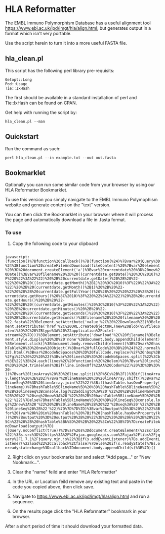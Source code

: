 # HLA Reformatter

The EMBL Immuno Polymorphism Database has a useful alignment tool https://www.ebi.ac.uk/ipd/imgt/hla/align.html,
but generates output in a format which isn't very portable.

Use the script herein to turn it into a more useful FASTA file.

## hla_clean.pl

This script has the following perl library pre-requisits:

    Getopt::Long
    Pod::Usage
    Tie::IxHash

The first should be available in a standard installation of perl and Tie::IxHash can
be found on CPAN.

Get help with running the script by:

    hla_clean.pl --man

## Quickstart

Run the command as such:

    perl hla_clean.pl --in example.txt --out out.fasta

## Bookmarklet

Optionally you can run some similar code from your browser by using our HLA Reformatter Bookmarklet.

To use this version you simply navigate to the EMBL Immuno Polymophism website and generate content on the "text" version.

You can then click the Bookmarklet in your browser where it will process the page and automatically download a file in .fasta format.

### To use

1. Copy the following code to your clipboard

<code>
javascript:(function()%7Bfunction%20callback()%7B(function(%24)%7Bvar%20jQuery%3D%24%3Bfunction%20createFileAndDownload(fileContent)%20%7Bvar%20element%20%3D%20document.createElement('a')%3Bvar%20currentdate%20%3D%20new%20Date()%3Bvar%20filename%20%3D%20((currentdate.getDate()%20%3C%2010)%3F%220%22%3A%22%22)%20%2B%20currentdate.getDate()%20%2B%20%22-%22%20%2B%20(((currentdate.getMonth()%2B1)%20%3C%2010)%3F%220%22%3A%22%22)%20%2B%20(currentdate.getMonth()%2B1)%20%2B%20%22-%22%20%20%2B%20currentdate.getFullYear()%20%2B%20%22%20%22%20%2B%20((currentdate.getHours()%20%3C%2010)%3F%220%22%3A%22%22)%20%2B%20currentdate.getHours()%20%2B%20%22-%22%20%2B%20((currentdate.getMinutes()%20%3C%2010)%3F%220%22%3A%22%22)%20%2B%20currentdate.getMinutes()%20%2B%20%22-%22%20%2B%20((currentdate.getSeconds()%20%3C%2010)%3F%220%22%3A%22%22)%20%2B%20currentdate.getSeconds()%3Bfilename%20%3D%20filename%20%2B%20%22.fasta%22%3Belement.setAttribute('value'%2C%20%22Download%22)%3Belement.setAttribute('href'%2C%20URL.createObjectURL(new%20Blob(%5BfileContent%5D%2C%20%7Btype%3A%20%22application%2Foctet-stream%22%7D)))%3Belement.setAttribute('download'%2C%20filename)%3Belement.style.display%20%3D%20'none'%3Bdocument.body.appendChild(element)%3Belement.click()%3Bdocument.body.removeChild(element)%3B%7Dvar%20hashTable%20%3D%20new%20Object()%3Bvar%20fullCode%20%3D%20%24(%22.normal%22).html()%3Bvar%20codeNoSpaces%20%3D%20fullCode.replace(%2F%26nbsp%3B%2Fgi%2C%20%22%20%22)%3Bvar%20lines%20%3D%20codeNoSpaces.split(%22%3Cbr%3E%22)%3B%24.each(lines%2C%20function(n%2C%20elem)%20%7Bvar%20line%20%3D%20%24.trim(elem)%3Bif(line.indexOf(%22AA%20Codon%22)%20%3D%3D%3D%20-1)%7Bvar%20lineArray%20%3D%20line.split((%2F%5Cs%2B%2F))%3Bif(lineArray.length%20%3E%202)%7Bvar%20lineName%20%3D%20lineArray.shift()%3Bvar%20lineSeq%20%3D%20lineArray.join(%22%22)%3Bif(hashTable.hasOwnProperty(lineName))%7BhashTable%5BlineName%5D%20%3D%20hashTable%5BlineName%5D%20%2B%20lineSeq%3Bconsole.log(%22addingto%3A%20'%22%20%2B%20lineName%20%2B%20%22'%20seq%20now%3A%20'%22%20%2B%20hashTable%5BlineName%5D%20%2B%22'%22)%7Delse%7BhashTable%5BlineName%5D%20%3D%20lineSeq%3Bconsole.log(%22new%3A%20'%22%20%2B%20lineName%20%2B%20%22'%20seq%3A%20'%22%20%2B%20lineSeq%20%2B%22'%22)%7D%7D%7D%7D)%3Bvar%20output%20%3D%20%22%22%3Bfor%20(var%20k%20in%20hashTable)%20%7Bif%20(hashTable.hasOwnProperty(k))%20%7Boutput%20%3D%20output%20%2B%20%22%3E%22%20%2B%20k%20%2B%20%22%5Cn%22%20%2B%20hashTable%5Bk%5D%20%2B%20%22%5Cn%22%3B%7D%7DcreateFileAndDownload(output)%7D)(jQuery.noConflict(true))%7Dvar%20s%3Ddocument.createElement(%22script%22)%3Bs.src%3D%22https%3A%2F%2Fajax.googleapis.com%2Fajax%2Flibs%2Fjquery%2F1.7.1%2Fjquery.min.js%22%3Bif(s.addEventListener)%7Bs.addEventListener(%22load%22%2Ccallback%2Cfalse)%7Delse%20if(s.readyState)%7Bs.onreadystatechange%3Dcallback%7Ddocument.body.appendChild(s)%3B%7D)()
</code>

2. Right click on your bookmarks bar and select "Add page..." or "New Nookmark...".

3. Clear the "name" feild and enter "HLA Reformatter"

4. In the URL or Location feild remove any existing text and paste in the code you copied above, then click save.

5. Navigate to https://www.ebi.ac.uk/ipd/imgt/hla/align.html and run a sequence.

6. On the results page click the "HLA Reformatter" bookmark in your browser.

After a short period of time it should download your formatted data.
